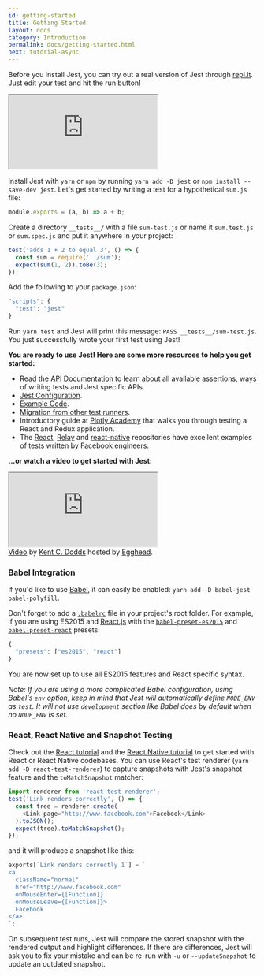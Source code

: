 ```yaml
---
id: getting-started
title: Getting Started
layout: docs
category: Introduction
permalink: docs/getting-started.html
next: tutorial-async
---
```


Before you install Jest, you can try out a real version of Jest through [repl.it](https://repl.it). Just edit your test and hit the run button!
<iframe class="jest-repl" src="https://repl.it/languages/jest?lite=true"></iframe>

Install Jest with `yarn` or `npm` by running `yarn add -D jest` or `npm install --save-dev jest`. Let's get started by writing a test for a hypothetical `sum.js` file:

```javascript
module.exports = (a, b) => a + b;
```

Create a directory `__tests__/` with a file `sum-test.js` or name it `sum.test.js` or `sum.spec.js` and put it anywhere in your project:

```javascript
test('adds 1 + 2 to equal 3', () => {
  const sum = require('../sum');
  expect(sum(1, 2)).toBe(3);
});
```

Add the following to your `package.json`:

```js
"scripts": {
  "test": "jest"
}
```

Run `yarn test` and Jest will print this message: `PASS __tests__/sum-test.js`. You just successfully wrote your first test using Jest!

**You are ready to use Jest! Here are some more resources to help you get started:**

* Read the [API Documentation](/jest/docs/api.html) to learn about all available assertions, ways of writing tests and Jest specific APIs.
* [Jest Configuration](/jest/docs/configuration.html).
* [Example Code](https://github.com/facebook/jest/tree/master/examples/getting_started).
* [Migration from other test runners](/jest/docs/migration-guide.html).
* Introductory guide at [Plotly Academy](https://academy.plot.ly/react/6-testing) that walks you through testing a React and Redux application.
* The [React](https://github.com/facebook/react/tree/master/src/renderers/shared/stack/reconciler/__tests__), [Relay](https://github.com/facebook/relay/tree/master/src/container/__tests__) and [react-native](https://github.com/facebook/react-native/tree/master/Libraries/Animated/src/__tests__) repositories have excellent examples of tests written by Facebook engineers.

**...or watch a video to get started with Jest:**
<div class="video">
  <iframe src="https://fast.wistia.net/embed/iframe/78j73pyz17"></iframe>
</div>
<div class="video-shoutout">
  <a href="https://egghead.io/lessons/javascript-test-javascript-with-jest">Video</a> by <a href="https://twitter.com/kentcdodds">Kent C. Dodds</a> hosted by <a href="https://egghead.io">Egghead</a>.
</div>

### Babel Integration

If you'd like to use [Babel](http://babeljs.io/), it can easily be enabled: `yarn add -D babel-jest babel-polyfill`.

Don't forget to add a [`.babelrc`](https://babeljs.io/docs/usage/babelrc/) file in your project's root folder. For example, if you are using ES2015 and [React.js](https://facebook.github.io/react/) with the [`babel-preset-es2015`](https://babeljs.io/docs/plugins/preset-es2015/) and [`babel-preset-react`](https://babeljs.io/docs/plugins/preset-react/) presets:

```js
{
  "presets": ["es2015", "react"]
}
```

You are now set up to use all ES2015 features and React specific syntax.

*Note: If you are using a more complicated Babel configuration, using Babel's `env` option,
keep in mind that Jest will automatically define `NODE_ENV` as `test`.
It will not use `development` section like Babel does by default when no `NODE_ENV` is set.*

### React, React Native and Snapshot Testing

Check out the [React tutorial](/jest/docs/tutorial-react.html) and the [React Native tutorial](/jest/docs/tutorial-react-native.html) to get started with React or React Native codebases. You can use React's test renderer (`yarn add -D react-test-renderer`) to capture snapshots with Jest's snapshot feature and the `toMatchSnapshot` matcher:

```js
import renderer from 'react-test-renderer';
test('Link renders correctly', () => {
  const tree = renderer.create(
    <Link page="http://www.facebook.com">Facebook</Link>
  ).toJSON();
  expect(tree).toMatchSnapshot();
});
```

and it will produce a snapshot like this:

```js
exports[`Link renders correctly 1`] = `
<a
  className="normal"
  href="http://www.facebook.com"
  onMouseEnter={[Function]}
  onMouseLeave={[Function]}>
  Facebook
</a>
`;
```

On subsequent test runs, Jest will compare the stored snapshot with the rendered output and highlight differences. If there are differences, Jest will ask you to fix your mistake and can be re-run with `-u` or `--updateSnapshot` to update an outdated snapshot.
